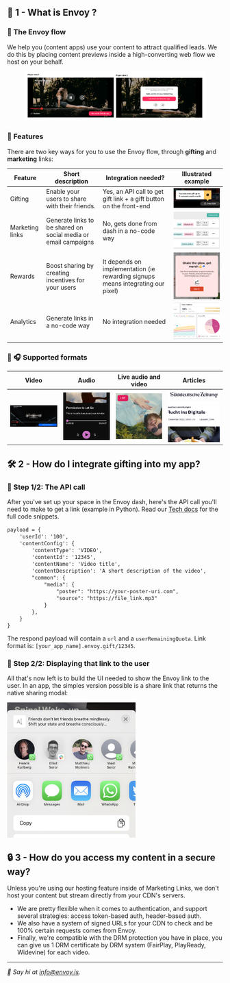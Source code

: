 ## 🌟 1 - What is Envoy ? 

### 🌊 The Envoy flow
We help you (content apps) use your content to attract qualified leads. We do this by placing content previews inside a high-converting web flow we host on your behalf. 

<figure class="">
    <img src="https://github.com/Envoy-Technology/.github/blob/main/images/player_views_1.png?raw=true" style=""/>
</figure>

### 📣 Features
There are two key ways for you to use the Envoy flow, through **gifting** and **marketing** links:

| Feature     | Short description |      Integration needed?        | Illustrated example |
| ----------- | ----------------- | ------------------------------- | ------------------  |
| Gifting      |   Enable your users to share with their friends.   |   Yes, an API call to get gift link + a gift button on the front-end    | <img src="https://github.com/Envoy-Technology/.github/blob/main/images/feature_gifting.png?raw=true" style="width: 400px;"/>       |
| Marketing links   | Generate links to be shared on social media or email campaigns   |    No, gets done from dash in a no-code way    | <img src="https://github.com/Envoy-Technology/.github/blob/main/images/feature_marketing_1.png?raw=true" style="width: 400px;"/>       |
| Rewards   | Boost sharing by creating incentives for your users   |    It depends on implementation (ie rewarding signups means integrating our pixel)   | <img src="https://github.com/Envoy-Technology/.github/blob/main/images/feature_rewards.png?raw=true" style="width: 400px;"/>       |
| Analytics   | Generate links in a no-code way                     |    No integration needed | <img src="https://github.com/Envoy-Technology/.github/blob/main/images/feature_analytics_1.png?raw=true" style="width: 400px;"/>       |

### 🎥 🎧 Supported formats 
| Video | Audio | Live audio and video | Articles |
| --- | --- | --- | --- |
| <img src="https://github.com/Envoy-Technology/.github/blob/main/images/format_video_1.png?raw=true" style="width: 400px;"/> | <img src="https://github.com/Envoy-Technology/.github/blob/main/images/format_audio.png?raw=true" style="width: 400px;"/> | <img src="https://github.com/Envoy-Technology/.github/blob/main/images/format_live.png?raw=true" style="width: 400px;"/> | <img src="https://github.com/Envoy-Technology/.github/blob/main/images/format_article.png?raw=true" style="width: 400px;"/> |

## 🛠️ 2 - How do I integrate gifting into my app?

### 🔄 Step 1/2: The API call
After you've set up your space in the Envoy dash, here's the API call you'll need to make to get a link (example in Python). Read our [Tech docs](https://openapi.envoy.is/) for the full code snippets.

``` 
payload = {
    'userId': '100',
    'contentConfig': {
        'contentType': 'VIDEO',
        'contentId': '12345',
        'contentName': 'Video title',
        'contentDescription': 'A short description of the video',
        "common": {
            "media": {
                "poster": "https://your-poster-uri.com",
                "source": "https://file_link.mp3"
            }
        },
    }
}
```

The respond payload will contain a `url` and a `userRemainingQuota`. Link format is:  `[your_app_name].envoy.gift/12345`. 

### 👀 Step 2/2: Displaying that link to the user
All that's now left is to build the UI needed to show the Envoy link to the user. In an app, the simples version possible is a share link that returns the native sharing modal:

<img src="https://github.com/Envoy-Technology/.github/blob/main/images/share_modal_1.png?raw=true" style="width: 300px;"/>  

## 🔒 3 - How do you access my content in a secure way?

Unless you're using our hosting feature inside of Marketing Links, we don't host your content but stream directly from your CDN's servers.
- We are pretty flexible when it comes to authentication, and support several strategies: access token-based auth, header-based auth.
- We also have a system of signed URLs for your CDN to check and be 100% certain requests comes from Envoy.
- Finally, we're compatible with the DRM protection you have in place, you can give us 1 DRM certificate by DRM system (FairPlay, PlayReady, Widevine) for each video.

---

*👋 Say hi at info@envoy.is.*

